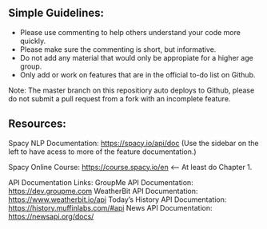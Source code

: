 ## Simple Guidelines:

- Please use commenting to help others understand your code more quickly.
- Please make sure the commenting is short, but informative.
- Do not add any material that would only be appropiate for a higher age group.
- Only add or work on features that are in the official to-do list on Github. 

Note: The master branch on this repositiory auto deploys to Github, please do not submit a pull request from a fork with an incomplete feature.

## Resources: 

Spacy NLP Documentation: 
	https://spacy.io/api/doc (Use the sidebar on the left to have acess to more of the feature documentation.)

Spacy Online Course: 
	https://course.spacy.io/en <-- At least do Chapter 1. 

API Documentation Links:
	GroupMe API Documentation: https://dev.groupme.com
	WeatherBit API Documentation: https://www.weatherbit.io/api
	Today’s History API Documentation: https://history.muffinlabs.com/#api
	News API Documentation: https://newsapi.org/docs/
